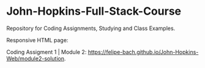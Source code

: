 # John-Hopkins-Full-Stack-Course

Repository for Coding Assignments, Studying and Class Examples.

Responsive HTML page:

Coding Assigment 1 | Module 2: https://felipe-bach.github.io/John-Hopkins-Web/module2-solution.


